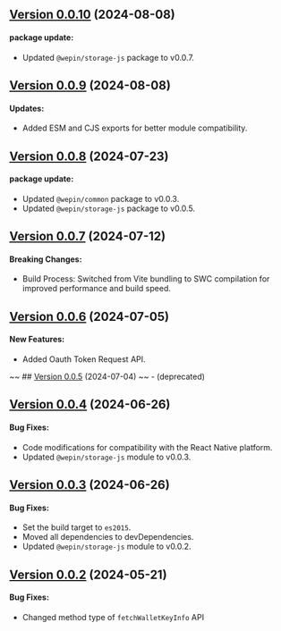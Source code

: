 ## [Version 0.0.10](https://www.npmjs.com/package/@wepin/fetch-js/v/0.0.10) (2024-08-08)

#### package update:
 - Updated `@wepin/storage-js` package to v0.0.7.

## [Version 0.0.9](https://www.npmjs.com/package/@wepin/fetch-js/v/0.0.9) (2024-08-08)

#### Updates:
- Added ESM and CJS exports for better module compatibility.

## [Version 0.0.8](https://www.npmjs.com/package/@wepin/fetch-js/v/0.0.8) (2024-07-23)

#### package update:
 - Updated `@wepin/common` package to v0.0.3.
 - Updated `@wepin/storage-js` package to v0.0.5.

## [Version 0.0.7](https://www.npmjs.com/package/@wepin/fetch-js/v/0.0.7) (2024-07-12)

#### Breaking Changes:
 - Build Process: Switched from Vite bundling to SWC compilation for improved performance and build speed.

## [Version 0.0.6](https://www.npmjs.com/package/@wepin/fetch-js/v/0.0.6) (2024-07-05)

#### New Features:

- Added Oauth Token Request API.

~~ ## [Version 0.0.5](https://www.npmjs.com/package/@wepin/fetch-js/v/0.0.5) (2024-07-04) ~~ - (deprecated)

## [Version 0.0.4](https://www.npmjs.com/package/@wepin/fetch-js/v/0.0.4) (2024-06-26)

#### Bug Fixes:

- Code modifications for compatibility with the React Native platform.
- Updated `@wepin/storage-js` module to v0.0.3.
  
## [Version 0.0.3](https://www.npmjs.com/package/@wepin/fetch-js/v/0.0.3) (2024-06-26)

#### Bug Fixes:

- Set the build target to `es2015`.
- Moved all dependencies to devDependencies.
- Updated `@wepin/storage-js` module to v0.0.2.

## [Version 0.0.2](https://www.npmjs.com/package/@wepin/fetch-js/v/0.0.2) (2024-05-21)

#### Bug Fixes:

- Changed method type of `fetchWalletKeyInfo` API
